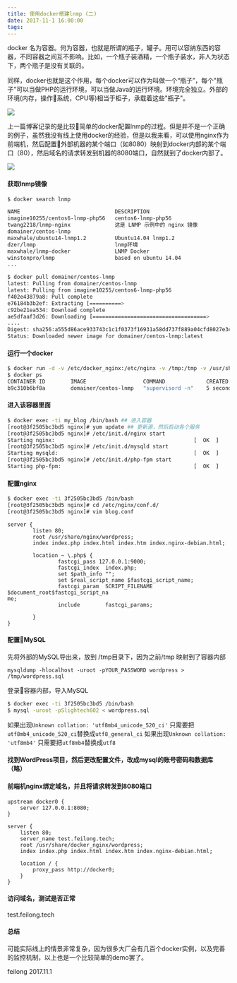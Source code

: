 ```yaml
---
title: 使用docker搭建lnmp (二)
date: 2017-11-1 16:00:00
tags:
---
```


docker 名为容器。何为容器，也就是所谓的瓶子，罐子。用可以容纳东西的容器，不同容器之间互不影响。比如，一个瓶子装酒精，一个瓶子装水，非人为状态下，两个瓶子是没有关联的。

同样，docker也就是这个作用，每个docker可以作为叫做一个“瓶子”，每个"瓶子"可以当做PHP的运行环境，可以当做Java的运行环境。环境完全独立。外部的环境(内存，操作系统，CPU等)相当于柜子，承载着这些"瓶子"。

![](/img/shiyi.png)

上一篇博客记录的是比较简单的docker配置lnmp的过程。但是并不是一个正确的例子，虽然我没有线上使用docker的经验，但是以我来看，可以使用nginx作为前端机，然后配置外部机器的某个端口（如8080）映射到docker内部的某个端口（80），然后域名的请求转发到机器的8080端口，自然就到了docker内部了。

![](/img/tuopu.png)

#### 获取lnmp镜像

```bash
$ docker search lnmp

NAME                              DESCRIPTION                                     STARS     OFFICIAL   AUTOMATED
imagine10255/centos6-lnmp-php56   centos6-lnmp-php56                              31                   [OK]
twang2218/lnmp-nginx              这是 LNMP 示例中的 nginx 镜像                           9                    [OK]
domainer/centos-lnmp                                                              5                    [OK]
maxwhale/ubuntu14-lnmp1.2         Ubuntu14.04 lnmp1.2                             4                    [OK]
dzer/lnmp                         lnmp环境                                          4
maxwhale/lnmp-docker              LNMP Docker                                     4                    [OK]
winstonpro/lnmp                   based on ubuntu 14.04                           3
...

$ docker pull domainer/centos-lnmp
latest: Pulling from domainer/centos-lnmp
latest: Pulling from imagine10255/centos6-lnmp-php56
f402e43879a8: Pull complete
e76184b3b2ef: Extracting [==========>                                        ] 7.864 MB/36.8 MB
c92be21ea534: Download complete
ae5dfaaf3d26: Downloading [====================================>              ]  6.53 MB/8.989 MB
....
Digest: sha256:a555d86ace933743c1c1f0373f16931a58dd737f889a04cfd8027e3eeb0c3c48
Status: Downloaded newer image for domainer/centos-lnmp:latest
```

#### 运行一个docker

```bash
$ docker run -d -v /etc/docker_nginx:/etc/nginx -v /tmp:/tmp -v /usr/share/docker_nginx:/usr/share/nginx -p 8080:80 --name my_blog domainer/centos-lnmp #外部端口8080映射到内部80端口 
$ docker ps
CONTAINER ID        IMAGE                  COMMAND             CREATED             STATUS              PORTS                          NAMES
b9c310b6bf8a        domainer/centos-lnmp   "supervisord -n"    5 seconds ago       Up 4 seconds        22/tcp, 0.0.0.0:8080->80/tcp   my_blog
```

#### 进入该容器里面

```bash
$ docker exec -ti my_blog /bin/bash ## 进入容器
[root@3f2505bc3bd5 nginx]# yum update ## 更新源，然后启动各个服务
[root@3f2505bc3bd5 nginx]# /etc/init.d/nginx start
Starting nginx:                                            [  OK  ]
[root@3f2505bc3bd5 nginx]# /etc/init.d/mysqld start
Starting mysqld:                                           [  OK  ]
[root@3f2505bc3bd5 nginx]# /etc/init.d/php-fpm start
Starting php-fpm:                                          [  OK  ]
```

#### 配置nginx

```bash
$ docker exec -ti 3f2505bc3bd5 /bin/bash
[root@3f2505bc3bd5 nginx]# cd /etc/nginx/conf.d/
[root@3f2505bc3bd5 nginx]# vim blog.conf
```
```nginx
server {
        listen 80;
        root /usr/share/nginx/wordpress;
        index index.php index.html index.htm index.nginx-debian.html;

        location ~ \.php$ {
                fastcgi_pass 127.0.0.1:9000;
                fastcgi_index  index.php;
                set $path_info "";
                set $real_script_name $fastcgi_script_name;
                fastcgi_param  SCRIPT_FILENAME  $document_root$fastcgi_script_na
me;
                include        fastcgi_params;

        }
}
```

#### 配置MySQL

先将外部的MySQL导出来，放到 /tmp目录下，因为之前/tmp 映射到了容器内部

```mysql
mysqldump -hlocalhost -uroot -pYOUR_PASSWORD wordpress > /tmp/wordpress.sql
```

登录容器内部，导入MySQL

```bash
$ docker exec -ti 3f2505bc3bd5 /bin/bash
$ mysql -uroot -pSlightech602 < wordpress.sql
```

如果出现`Unknown collation: 'utf8mb4_unicode_520_ci'` 只需要把`utf8mb4_unicode_520_ci`替换成`utf8_general_ci`
如果出现`Unknown collation: 'utf8mb4'` 只需要把`utf8mb4`替换成`utf8`

#### 找到WordPress项目，然后更改配置文件，改成mysql的账号密码和数据库 （略）

#### 前端机nginx绑定域名，并且将请求转发到8080端口

```nginx
upstream docker0 {
	server 127.0.0.1:8080;
}

server {
	listen 80;
	server_name test.feilong.tech;
	root /usr/share/docker_nginx/wordpress;
	index index.php index.html index.htm index.nginx-debian.html;

	location / {
		proxy_pass http://docker0;
	}
}
```

#### 访问域名，测试是否正常

test.feilong.tech

#### 总结

可能实际线上的情景非常复杂，因为很多大厂会有几百个docker实例，以及完善的监控机制，以上也是一个比较简单的demo罢了。

feilong
2017.11.1

